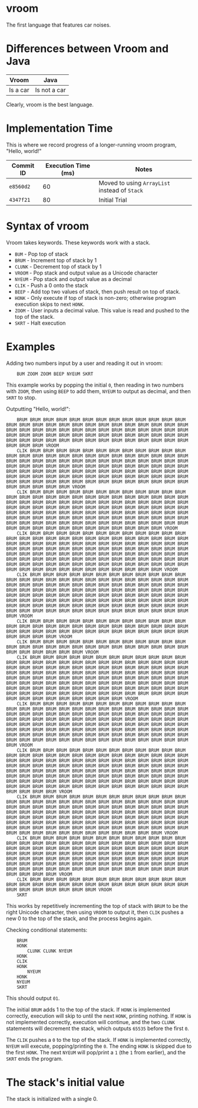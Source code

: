 # vroom

The first language that features car noises.

# Differences between Vroom and Java

| Vroom    | Java         |
| -------- | ------------ |
| Is a car | Is not a car |

Clearly, vroom is the best language.

# Implementation Time

This is where we record progress of a longer-running vroom program, "Hello, world!"

| Commit ID | Execution Time (ms) | Notes                                         |
| --------- | ------------------- | --------------------------------------------- |
| `e8560d2` | 60                  | Moved to using `ArrayList` instead of `Stack` |
| `4347f21` | 80                  | Initial Trial                                 |

# Syntax of vroom

Vroom takes keywords. These keywords work with a stack.

- `BUM` - Pop top of stack
- `BRUM` - Increment top of stack by 1
- `CLUNK` - Decrement top of stack by 1
- `VROOM` - Pop stack and output value as a Unicode character
- `NYEUM` - Pop stack and output value as a decimal
- `CLIK` - Push a 0 onto the stack
- `BEEP` - Add top two values of stack, then push result on top of stack.
- `HONK` - Only execute if top of stack is non-zero; otherwise program execution skips to next `HONK`.
- `ZOOM` - User inputs a decimal value. This value is read and pushed to the top of the stack.
- `SKRT` - Halt execution

# Examples

Adding two numbers input by a user and reading it out in vroom:

```
    BUM ZOOM ZOOM BEEP NYEUM SKRT
```
This example works by popping the initial `0`, then reading in two numbers with `ZOOM`,
then using `BEEP` to add them, `NYEUM` to output as decimal, and then `SKRT` to stop.

Outputting "Hello, world!":

```
    BRUM BRUM BRUM BRUM BRUM BRUM BRUM BRUM BRUM BRUM BRUM BRUM BRUM BRUM BRUM BRUM BRUM BRUM BRUM BRUM BRUM BRUM BRUM BRUM BRUM BRUM BRUM BRUM BRUM BRUM BRUM BRUM BRUM BRUM BRUM BRUM BRUM BRUM BRUM BRUM BRUM BRUM BRUM BRUM BRUM BRUM BRUM BRUM BRUM BRUM BRUM BRUM BRUM BRUM BRUM BRUM BRUM BRUM BRUM BRUM BRUM BRUM BRUM BRUM BRUM BRUM BRUM BRUM BRUM BRUM BRUM BRUM VROOM
    CLIK BRUM BRUM BRUM BRUM BRUM BRUM BRUM BRUM BRUM BRUM BRUM BRUM BRUM BRUM BRUM BRUM BRUM BRUM BRUM BRUM BRUM BRUM BRUM BRUM BRUM BRUM BRUM BRUM BRUM BRUM BRUM BRUM BRUM BRUM BRUM BRUM BRUM BRUM BRUM BRUM BRUM BRUM BRUM BRUM BRUM BRUM BRUM BRUM BRUM BRUM BRUM BRUM BRUM BRUM BRUM BRUM BRUM BRUM BRUM BRUM BRUM BRUM BRUM BRUM BRUM BRUM BRUM BRUM BRUM BRUM BRUM BRUM BRUM BRUM BRUM BRUM BRUM BRUM BRUM BRUM BRUM BRUM BRUM BRUM BRUM BRUM BRUM BRUM BRUM BRUM BRUM BRUM BRUM BRUM BRUM BRUM BRUM BRUM BRUM BRUM BRUM VROOM
    CLIK BRUM BRUM BRUM BRUM BRUM BRUM BRUM BRUM BRUM BRUM BRUM BRUM BRUM BRUM BRUM BRUM BRUM BRUM BRUM BRUM BRUM BRUM BRUM BRUM BRUM BRUM BRUM BRUM BRUM BRUM BRUM BRUM BRUM BRUM BRUM BRUM BRUM BRUM BRUM BRUM BRUM BRUM BRUM BRUM BRUM BRUM BRUM BRUM BRUM BRUM BRUM BRUM BRUM BRUM BRUM BRUM BRUM BRUM BRUM BRUM BRUM BRUM BRUM BRUM BRUM BRUM BRUM BRUM BRUM BRUM BRUM BRUM BRUM BRUM BRUM BRUM BRUM BRUM BRUM BRUM BRUM BRUM BRUM BRUM BRUM BRUM BRUM BRUM BRUM BRUM BRUM BRUM BRUM BRUM BRUM BRUM BRUM BRUM BRUM BRUM BRUM BRUM BRUM BRUM BRUM BRUM BRUM BRUM VROOM
    CLIK BRUM BRUM BRUM BRUM BRUM BRUM BRUM BRUM BRUM BRUM BRUM BRUM BRUM BRUM BRUM BRUM BRUM BRUM BRUM BRUM BRUM BRUM BRUM BRUM BRUM BRUM BRUM BRUM BRUM BRUM BRUM BRUM BRUM BRUM BRUM BRUM BRUM BRUM BRUM BRUM BRUM BRUM BRUM BRUM BRUM BRUM BRUM BRUM BRUM BRUM BRUM BRUM BRUM BRUM BRUM BRUM BRUM BRUM BRUM BRUM BRUM BRUM BRUM BRUM BRUM BRUM BRUM BRUM BRUM BRUM BRUM BRUM BRUM BRUM BRUM BRUM BRUM BRUM BRUM BRUM BRUM BRUM BRUM BRUM BRUM BRUM BRUM BRUM BRUM BRUM BRUM BRUM BRUM BRUM BRUM BRUM BRUM BRUM BRUM BRUM BRUM BRUM BRUM BRUM BRUM BRUM BRUM BRUM VROOM
    CLIK BRUM BRUM BRUM BRUM BRUM BRUM BRUM BRUM BRUM BRUM BRUM BRUM BRUM BRUM BRUM BRUM BRUM BRUM BRUM BRUM BRUM BRUM BRUM BRUM BRUM BRUM BRUM BRUM BRUM BRUM BRUM BRUM BRUM BRUM BRUM BRUM BRUM BRUM BRUM BRUM BRUM BRUM BRUM BRUM BRUM BRUM BRUM BRUM BRUM BRUM BRUM BRUM BRUM BRUM BRUM BRUM BRUM BRUM BRUM BRUM BRUM BRUM BRUM BRUM BRUM BRUM BRUM BRUM BRUM BRUM BRUM BRUM BRUM BRUM BRUM BRUM BRUM BRUM BRUM BRUM BRUM BRUM BRUM BRUM BRUM BRUM BRUM BRUM BRUM BRUM BRUM BRUM BRUM BRUM BRUM BRUM BRUM BRUM BRUM BRUM BRUM BRUM BRUM BRUM BRUM BRUM BRUM BRUM BRUM BRUM BRUM VROOM
    CLIK BRUM BRUM BRUM BRUM BRUM BRUM BRUM BRUM BRUM BRUM BRUM BRUM BRUM BRUM BRUM BRUM BRUM BRUM BRUM BRUM BRUM BRUM BRUM BRUM BRUM BRUM BRUM BRUM BRUM BRUM BRUM BRUM BRUM BRUM BRUM BRUM BRUM BRUM BRUM BRUM BRUM BRUM BRUM BRUM VROOM
    CLIK BRUM BRUM BRUM BRUM BRUM BRUM BRUM BRUM BRUM BRUM BRUM BRUM BRUM BRUM BRUM BRUM BRUM BRUM BRUM BRUM BRUM BRUM BRUM BRUM BRUM BRUM BRUM BRUM BRUM BRUM BRUM BRUM VROOM
    CLIK BRUM BRUM BRUM BRUM BRUM BRUM BRUM BRUM BRUM BRUM BRUM BRUM BRUM BRUM BRUM BRUM BRUM BRUM BRUM BRUM BRUM BRUM BRUM BRUM BRUM BRUM BRUM BRUM BRUM BRUM BRUM BRUM BRUM BRUM BRUM BRUM BRUM BRUM BRUM BRUM BRUM BRUM BRUM BRUM BRUM BRUM BRUM BRUM BRUM BRUM BRUM BRUM BRUM BRUM BRUM BRUM BRUM BRUM BRUM BRUM BRUM BRUM BRUM BRUM BRUM BRUM BRUM BRUM BRUM BRUM BRUM BRUM BRUM BRUM BRUM BRUM BRUM BRUM BRUM BRUM BRUM BRUM BRUM BRUM BRUM BRUM BRUM BRUM BRUM BRUM BRUM BRUM BRUM BRUM BRUM BRUM BRUM BRUM BRUM BRUM BRUM BRUM BRUM BRUM BRUM BRUM BRUM BRUM BRUM BRUM BRUM BRUM BRUM BRUM BRUM BRUM BRUM BRUM BRUM VROOM
    CLIK BRUM BRUM BRUM BRUM BRUM BRUM BRUM BRUM BRUM BRUM BRUM BRUM BRUM BRUM BRUM BRUM BRUM BRUM BRUM BRUM BRUM BRUM BRUM BRUM BRUM BRUM BRUM BRUM BRUM BRUM BRUM BRUM BRUM BRUM BRUM BRUM BRUM BRUM BRUM BRUM BRUM BRUM BRUM BRUM BRUM BRUM BRUM BRUM BRUM BRUM BRUM BRUM BRUM BRUM BRUM BRUM BRUM BRUM BRUM BRUM BRUM BRUM BRUM BRUM BRUM BRUM BRUM BRUM BRUM BRUM BRUM BRUM BRUM BRUM BRUM BRUM BRUM BRUM BRUM BRUM BRUM BRUM BRUM BRUM BRUM BRUM BRUM BRUM BRUM BRUM BRUM BRUM BRUM BRUM BRUM BRUM BRUM BRUM BRUM BRUM BRUM BRUM BRUM BRUM BRUM BRUM BRUM BRUM BRUM BRUM BRUM VROOM
    CLIK BRUM BRUM BRUM BRUM BRUM BRUM BRUM BRUM BRUM BRUM BRUM BRUM BRUM BRUM BRUM BRUM BRUM BRUM BRUM BRUM BRUM BRUM BRUM BRUM BRUM BRUM BRUM BRUM BRUM BRUM BRUM BRUM BRUM BRUM BRUM BRUM BRUM BRUM BRUM BRUM BRUM BRUM BRUM BRUM BRUM BRUM BRUM BRUM BRUM BRUM BRUM BRUM BRUM BRUM BRUM BRUM BRUM BRUM BRUM BRUM BRUM BRUM BRUM BRUM BRUM BRUM BRUM BRUM BRUM BRUM BRUM BRUM BRUM BRUM BRUM BRUM BRUM BRUM BRUM BRUM BRUM BRUM BRUM BRUM BRUM BRUM BRUM BRUM BRUM BRUM BRUM BRUM BRUM BRUM BRUM BRUM BRUM BRUM BRUM BRUM BRUM BRUM BRUM BRUM BRUM BRUM BRUM BRUM BRUM BRUM BRUM BRUM BRUM BRUM VROOM
    CLIK BRUM BRUM BRUM BRUM BRUM BRUM BRUM BRUM BRUM BRUM BRUM BRUM BRUM BRUM BRUM BRUM BRUM BRUM BRUM BRUM BRUM BRUM BRUM BRUM BRUM BRUM BRUM BRUM BRUM BRUM BRUM BRUM BRUM BRUM BRUM BRUM BRUM BRUM BRUM BRUM BRUM BRUM BRUM BRUM BRUM BRUM BRUM BRUM BRUM BRUM BRUM BRUM BRUM BRUM BRUM BRUM BRUM BRUM BRUM BRUM BRUM BRUM BRUM BRUM BRUM BRUM BRUM BRUM BRUM BRUM BRUM BRUM BRUM BRUM BRUM BRUM BRUM BRUM BRUM BRUM BRUM BRUM BRUM BRUM BRUM BRUM BRUM BRUM BRUM BRUM BRUM BRUM BRUM BRUM BRUM BRUM BRUM BRUM BRUM BRUM BRUM BRUM BRUM BRUM BRUM BRUM BRUM BRUM VROOM
    CLIK BRUM BRUM BRUM BRUM BRUM BRUM BRUM BRUM BRUM BRUM BRUM BRUM BRUM BRUM BRUM BRUM BRUM BRUM BRUM BRUM BRUM BRUM BRUM BRUM BRUM BRUM BRUM BRUM BRUM BRUM BRUM BRUM BRUM BRUM BRUM BRUM BRUM BRUM BRUM BRUM BRUM BRUM BRUM BRUM BRUM BRUM BRUM BRUM BRUM BRUM BRUM BRUM BRUM BRUM BRUM BRUM BRUM BRUM BRUM BRUM BRUM BRUM BRUM BRUM BRUM BRUM BRUM BRUM BRUM BRUM BRUM BRUM BRUM BRUM BRUM BRUM BRUM BRUM BRUM BRUM BRUM BRUM BRUM BRUM BRUM BRUM BRUM BRUM BRUM BRUM BRUM BRUM BRUM BRUM BRUM BRUM BRUM BRUM BRUM BRUM VROOM
    CLIK BRUM BRUM BRUM BRUM BRUM BRUM BRUM BRUM BRUM BRUM BRUM BRUM BRUM BRUM BRUM BRUM BRUM BRUM BRUM BRUM BRUM BRUM BRUM BRUM BRUM BRUM BRUM BRUM BRUM BRUM BRUM BRUM BRUM VROOM
    SKRT
```
This works by repetitively incrementing the top of stack with `BRUM` to be the right
Unicode character, then using `VROOM` to output it, then `CLIK` pushes a new 0 to the
top of the stack, and the process begins again.

Checking conditional statements:
```
    BRUM
    HONK
        CLUNK CLUNK NYEUM
    HONK
    CLIK
    HONK
        NYEUM
    HONK
    NYEUM
    SKRT
```
This should output `01`.

The initial `BRUM` adds 1 to the top of the stack. If `HONK` is implemented correctly,
execution will skip to until the next `HONK`, printing nothing. If `HONK` is not
implemented correctly, execution will continue, and the two `CLUNK` statements 
will decrement the stack, which outputs `65535` before the first `0`.

The `CLIK` pushes a `0` to the top of the stack. If `HONK` is implemented correctly,
`NYEUM` will execute, popping/printing the `0`. The ending `HONK` is skipped due to
the first `HONK`. The next `NYEUM` will pop/print a `1` (the `1` from earlier), and the
`SKRT` ends the program.

# The stack's initial value

The stack is initialized with a single 0.

